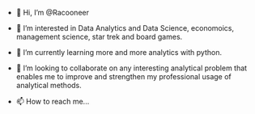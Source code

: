 - 👋 Hi, I’m @Racooneer

- 👀 I’m interested in Data Analytics and Data Science, economoics, management science, star trek and board games.

- 🌱 I’m currently learning more and more analytics with python.

- 💞️ I’m looking to collaborate on any interesting analytical problem that enables me to improve and strengthen my professional usage of analytical methods.

- 📫 How to reach me...
